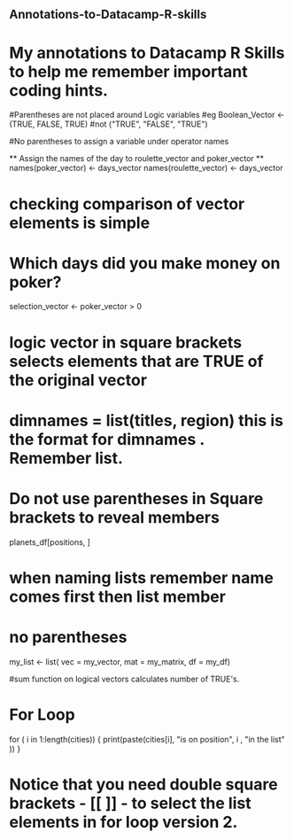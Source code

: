 ## Annotations-to-Datacamp-R-skills
# My annotations to Datacamp R Skills to help me remember important coding hints. 

#Parentheses are not placed around Logic variables 
#eg 
Boolean_Vector <- (TRUE, FALSE, TRUE) #not ("TRUE", "FALSE", "TRUE")

#No parentheses to assign a variable under operator names

** Assign the names of the day to roulette_vector and poker_vector **
names(poker_vector) <-  days_vector
names(roulette_vector) <- days_vector

# checking comparison of vector elements is simple 
# Which days did you make money on poker?
selection_vector <- poker_vector > 0

# logic vector in square brackets selects elements that are TRUE of the original vector
# dimnames = list(titles, region) this is the format for dimnames . Remember list. 

# Do not use parentheses in Square brackets to reveal members
planets_df[positions, ]

# when naming lists remember name comes first then list member
# no parentheses 
my_list <- list( vec = my_vector, mat = my_matrix, df = my_df)

#sum function on logical vectors calculates number of TRUE's.

# For Loop
for ( i in 1:length(cities)) {
print(paste(cities[i], "is on position", i , "in the list" ))
}

# Notice that you need double square brackets - [[ ]] - to select the list elements in for loop version 2.
